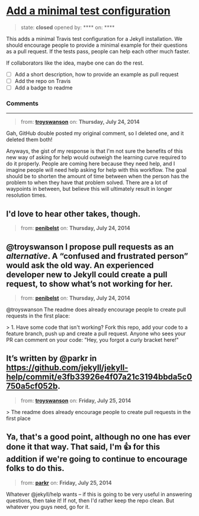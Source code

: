 # [Add a minimal test configuration](https://github.com/jekyll/jekyll-help/pull/102)

> state: **closed** opened by: **** on: ****

This adds a minimal Travis test configuration for a Jekyll installation. We should encourage people to provide a minimal example for their questions as a pull request. If the tests pass, people can help each other much faster.

If collaborators like the idea, maybe one can do the rest.

* [ ] Add a short description, how to provide an example as pull request
* [ ] Add the repo on Travis
* [ ] Add a badge to readme

### Comments

---
> from: [**troyswanson**](https://github.com/jekyll/jekyll-help/pull/102#issuecomment-50082886) on: **Thursday, July 24, 2014**

Gah, GitHub double posted my original comment, so I deleted one, and it deleted them both!

Anyways, the gist of my response is that I&#x27;m not sure the benefits of this new way of asking for help would outweigh the learning curve required to do it properly. People are coming here because they need help, and I imagine people will need help asking for help with this workflow. The goal should be to shorten the amount of time between when the person has the problem to when they have that problem solved. There are a lot of waypoints in between, but believe this will ultimately result in longer resolution times.

I&#x27;d love to hear other takes, though.
---
> from: [**penibelst**](https://github.com/jekyll/jekyll-help/pull/102#issuecomment-50113035) on: **Thursday, July 24, 2014**

@troyswanson I propose pull requests as an *alternative*. A “confused and frustrated person” would ask the old way. An experienced developer new to Jekyll could create a pull request, to show what’s not working for her.
---
> from: [**penibelst**](https://github.com/jekyll/jekyll-help/pull/102#issuecomment-50114424) on: **Thursday, July 24, 2014**

@troyswanson The readme does already encourage people to create pull requests in the first place:

&gt; 1. Have some code that isn&#x27;t working? Fork this repo, add your code to a feature branch, push up and create a pull request. Anyone who sees your PR can comment on your code: &quot;Hey, you forgot a curly bracket here!&quot;

It’s written by @parkr in https://github.com/jekyll/jekyll-help/commit/e3fb33926e4f07a21c3194bbda5c0750a5cf052b.
---
> from: [**troyswanson**](https://github.com/jekyll/jekyll-help/pull/102#issuecomment-50114897) on: **Friday, July 25, 2014**

&gt; The readme does already encourage people to create pull requests in the first place

Ya, that&#x27;s a good point, although no one has ever done it that way. That said, I&#x27;m :+1: for this addition if we&#x27;re going to continue to encourage folks to do this.
---
> from: [**parkr**](https://github.com/jekyll/jekyll-help/pull/102#issuecomment-50221733) on: **Friday, July 25, 2014**

Whatever @jekyll/help wants – if this is going to be very useful in answering questions, then take it! If not, then I&#x27;d rather keep the repo clean. But whatever you guys need, go for it.
